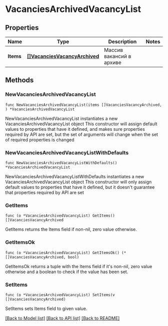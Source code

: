# VacanciesArchivedVacancyList

## Properties

Name | Type | Description | Notes
------------ | ------------- | ------------- | -------------
**Items** | [**[]VacanciesVacancyArchived**](VacanciesVacancyArchived.md) | Массив вакансий в архиве | 

## Methods

### NewVacanciesArchivedVacancyList

`func NewVacanciesArchivedVacancyList(items []VacanciesVacancyArchived, ) *VacanciesArchivedVacancyList`

NewVacanciesArchivedVacancyList instantiates a new VacanciesArchivedVacancyList object
This constructor will assign default values to properties that have it defined,
and makes sure properties required by API are set, but the set of arguments
will change when the set of required properties is changed

### NewVacanciesArchivedVacancyListWithDefaults

`func NewVacanciesArchivedVacancyListWithDefaults() *VacanciesArchivedVacancyList`

NewVacanciesArchivedVacancyListWithDefaults instantiates a new VacanciesArchivedVacancyList object
This constructor will only assign default values to properties that have it defined,
but it doesn't guarantee that properties required by API are set

### GetItems

`func (o *VacanciesArchivedVacancyList) GetItems() []VacanciesVacancyArchived`

GetItems returns the Items field if non-nil, zero value otherwise.

### GetItemsOk

`func (o *VacanciesArchivedVacancyList) GetItemsOk() (*[]VacanciesVacancyArchived, bool)`

GetItemsOk returns a tuple with the Items field if it's non-nil, zero value otherwise
and a boolean to check if the value has been set.

### SetItems

`func (o *VacanciesArchivedVacancyList) SetItems(v []VacanciesVacancyArchived)`

SetItems sets Items field to given value.



[[Back to Model list]](../README.md#documentation-for-models) [[Back to API list]](../README.md#documentation-for-api-endpoints) [[Back to README]](../README.md)


